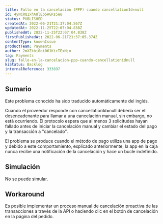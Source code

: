```yaml
---
title: Fallo en la cancelación (PPP) cuando cancellationId=null
id: 4yNCRQ1xhA8lEp5AGRs5eu
status: PUBLISHED
createdAt: 2022-06-21T21:37:04.567Z
updatedAt: 2022-11-25T22:07:04.838Z
publishedAt: 2022-11-25T22:07:04.838Z
firstPublishedAt: 2022-06-21T21:37:05.374Z
contentType: knownIssue
productTeam: Payments
author: 2mXZkbi0oi061KicTExNjo
tag: Payments
slug: fallo-en-la-cancelacion-ppp-cuando-cancellationidnull
kiStatus: Backlog
internalReference: 333897
---
```


## Sumario

<div class="alert alert-info">
  <p>Este problema conocido ha sido traducido automáticamente del inglés.</p>
</div>





Cuando el proveedor responde con cancellationId=null debería ser el desencadenante para llamar a una cancelación manual, sin embargo, no está ocurriendo. El protocolo espera que al menos 3 solicitudes hayan fallado antes de iniciar la cancelación manual y cambiar el estado del pago y la transacción a "cancelado".

El problema se produce cuando el método de pago utiliza una app de pago y debido a este comportamiento, explicado anteriormente, la app en la caja nunca recibe una notificación de la cancelación y hace un bucle indefinido.



## Simulación





No se puede simular.



## Workaround





Es posible implementar un proceso manual de cancelación proactiva de las transacciones a través de la API o haciendo clic en el botón de cancelación en la página del pedido.

